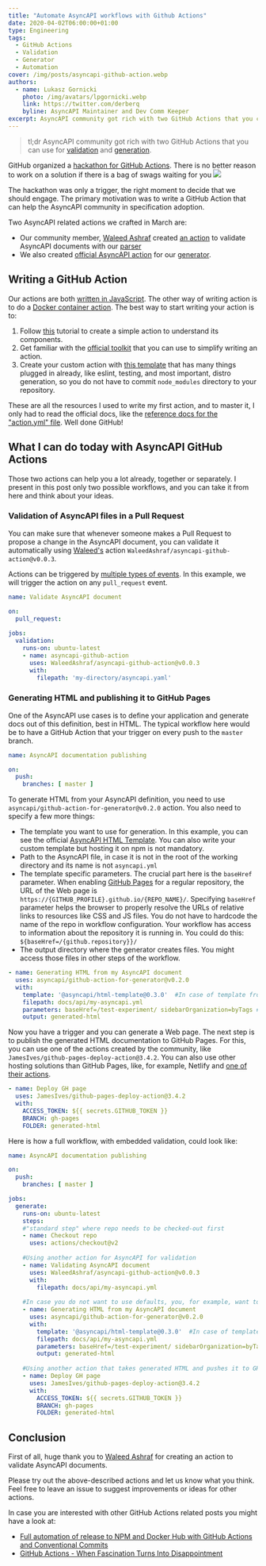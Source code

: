 ```yaml
---
title: "Automate AsyncAPI workflows with Github Actions"
date: 2020-04-02T06:00:00+01:00
type: Engineering
tags:
  - GitHub Actions
  - Validation
  - Generator
  - Automation
cover: /img/posts/asyncapi-github-action.webp
authors:
  - name: Lukasz Gornicki
    photo: /img/avatars/lpgornicki.webp
    link: https://twitter.com/derberq
    byline: AsyncAPI Maintainer and Dev Comm Keeper
excerpt: AsyncAPI community got rich with two GitHub Actions that you can use for validation and generation.
---
```


> tl;dr
AsyncAPI community got rich with two GitHub Actions that you can use for [validation](https://github.com/marketplace/actions/asyncapi-github-action) and [generation](https://github.com/marketplace/actions/generator-for-asyncapi-documents).

GitHub organized a [hackathon for GitHub Actions](https://githubhackathon.com/#hackathon). There is no better reason to work on a solution if there is a bag of swags waiting for you <img className="inline-block w-5 h-5 ml-1" src="https://emojipedia-us.s3.amazonaws.com:443/content/2020/04/05/trollface-github-emojipedia.png"/>

The hackathon was only a trigger, the right moment to decide that we should engage. The primary motivation was to write a GitHub Action that can help the AsyncAPI community in specification adoption.

Two AsyncAPI related actions we crafted in March are:

- Our community member, [Waleed Ashraf](https://twitter.com/WaleedAshraf01/) created [an action](https://github.com/marketplace/actions/asyncapi-github-action) to validate AsyncAPI documents with our [parser](https://github.com/asyncapi/parser-js/)
- We also created [official AsyncAPI action](https://github.com/marketplace/actions/generator-for-asyncapi-documents) for our [generator](https://github.com/asyncapi/generator/).

## Writing a GitHub Action

Our actions are both [written in JavaScript](https://help.github.com/en/actions/building-actions/creating-a-javascript-action). The other way of writing action is to do a [Docker container action](https://help.github.com/en/actions/building-actions/creating-a-docker-container-action). The best way to start writing your action is to:

1. Follow [this](https://help.github.com/en/actions/building-actions/creating-a-javascript-action) tutorial to create a simple action to understand its components.
1. Get familiar with the [official toolkit](https://github.com/actions/toolkit) that you can use to simplify writing an action. 
1. Create your custom action with [this template](https://github.com/actions/javascript-action) that has many things plugged in already, like eslint, testing, and most important, distro generation, so you do not have to commit `node_modules` directory to your repository.

These are all the resources I used to write my first action, and to master it, I only had to read the official docs, like the [reference docs for the "action.yml" file](https://help.github.com/en/actions/building-actions/metadata-syntax-for-github-actions). Well done GitHub!

## What I can do today with AsyncAPI GitHub Actions

Those two actions can help you a lot already, together or separately. I present in this post only two possible workflows, and you can take it from here and think about your ideas.

### Validation of AsyncAPI files in a Pull Request

You can make sure that whenever someone makes a Pull Request to propose a change in the AsyncAPI document, you can validate it automatically using [Waleed's](https://twitter.com/WaleedAshraf01/) action `WaleedAshraf/asyncapi-github-action@v0.0.3`.

Actions can be triggered by [multiple types of events](https://help.github.com/en/actions/reference/workflow-syntax-for-github-actions). In this example, we will trigger the action on any `pull_request` event.

```yaml
name: Validate AsyncAPI document

on:
  pull_request:
  
jobs:
  validation:
    runs-on: ubuntu-latest
    - name: asyncapi-github-action
      uses: WaleedAshraf/asyncapi-github-action@v0.0.3
      with:
        filepath: 'my-directory/asyncapi.yaml'
```

### Generating HTML and publishing it to GitHub Pages

One of the AsyncAPI use cases is to define your application and generate docs out of this definition, best in HTML. The typical workflow here would be to have a GitHub Action that your trigger on every push to the `master` branch. 

```yaml
name: AsyncAPI documentation publishing

on:
  push:
    branches: [ master ]
```

To generate HTML from your AsyncAPI definition, you need to use `asyncapi/github-action-for-generator@v0.2.0` action. You also need to specify a few more things:

- The template you want to use for generation. In this example, you can see the official [AsyncAPI HTML Template](https://github.com/asyncapi/html-template). You can also write your custom template but hosting it on npm is not mandatory.
- Path to the AsyncAPI file, in case it is not in the root of the working directory and its name is not `asyncapi.yml`
- The template specific parameters. The crucial part here is the `baseHref` parameter. When enabling [GitHub Pages](https://pages.github.com/) for a regular repository, the URL of the Web page is `https://{GITHUB_PROFILE}.github.io/{REPO_NAME}/`. Specifying `baseHref` parameter helps the browser to properly resolve the URLs of relative links to resources like CSS and JS files. You do not have to hardcode the name of the repo in workflow configuration. Your workflow has access to information about the repository it is running in. You could do this: `${baseHref=/{github.repository}}/`
- The output directory where the generator creates files. You might access those files in other steps of the workflow. 

```yaml
- name: Generating HTML from my AsyncAPI document
  uses: asyncapi/github-action-for-generator@v0.2.0
  with:
    template: '@asyncapi/html-template@0.3.0'  #In case of template from npm, because of @ it must be in quotes
    filepath: docs/api/my-asyncapi.yml
    parameters: baseHref=/test-experiment/ sidebarOrganization=byTags #space separated list of key/values
    output: generated-html
```

Now you have a trigger and you can generate a Web page. The next step is to publish the generated HTML documentation to GitHub Pages. For this, you can use one of the actions created by the community, like `JamesIves/github-pages-deploy-action@3.4.2`. You can also use other hosting solutions than GitHub Pages, like, for example, Netlify and [one of their actions](https://github.com/netlify/actions/tree/master/cli).

```yaml
- name: Deploy GH page
  uses: JamesIves/github-pages-deploy-action@3.4.2
  with:
    ACCESS_TOKEN: ${{ secrets.GITHUB_TOKEN }}
    BRANCH: gh-pages
    FOLDER: generated-html
```

Here is how a full workflow, with embedded validation, could look like:

```yaml
name: AsyncAPI documentation publishing

on:
  push:
    branches: [ master ]

jobs:
  generate:
    runs-on: ubuntu-latest
    steps:
    #"standard step" where repo needs to be checked-out first
    - name: Checkout repo
      uses: actions/checkout@v2
      
    #Using another action for AsyncAPI for validation
    - name: Validating AsyncAPI document
      uses: WaleedAshraf/asyncapi-github-action@v0.0.3
      with:
        filepath: docs/api/my-asyncapi.yml
      
    #In case you do not want to use defaults, you, for example, want to use a different template
    - name: Generating HTML from my AsyncAPI document
      uses: asyncapi/github-action-for-generator@v0.2.0
      with:
        template: '@asyncapi/html-template@0.3.0'  #In case of template from npm, because of @ it must be in quotes
        filepath: docs/api/my-asyncapi.yml
        parameters: baseHref=/test-experiment/ sidebarOrganization=byTags #space separated list of key/values
        output: generated-html
      
    #Using another action that takes generated HTML and pushes it to GH Pages
    - name: Deploy GH page
      uses: JamesIves/github-pages-deploy-action@3.4.2
      with:
        ACCESS_TOKEN: ${{ secrets.GITHUB_TOKEN }}
        BRANCH: gh-pages
        FOLDER: generated-html
```

## Conclusion

First of all, huge thank you to [Waleed Ashraf](https://twitter.com/WaleedAshraf01/) for creating an action to validate AsyncAPI documents.

Please try out the above-described actions and let us know what you think. Feel free to leave an issue to suggest improvements or ideas for other actions. 

In case you are interested with other GitHub Actions related posts you might have a look at:

- [Full automation of release to NPM and Docker Hub with GitHub Actions and Conventional Commits](/blog/automated-releases/)
- [GitHub Actions - When Fascination Turns Into Disappointment](https://dev.to/derberg/github-actions-when-fascination-turns-into-disappointment-4d75)
